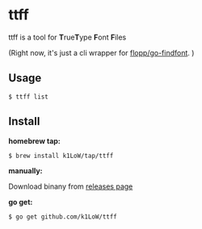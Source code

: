 # ttff

ttff is a tool for **T**rue**T**ype **F**ont **F**iles

(Right now, it's just a cli wrapper for [flopp/go-findfont](https://github.com/flopp/go-findfont). )

## Usage

``` console
$ ttff list
```

## Install

**homebrew tap:**

```console
$ brew install k1LoW/tap/ttff
```

**manually:**

Download binany from [releases page](https://github.com/k1LoW/ttff/releases)

**go get:**

```console
$ go get github.com/k1LoW/ttff
```
